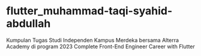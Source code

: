 # flutter_muhammad-taqi-syahid-abdullah
Kumpulan Tugas Studi Independen Kampus Merdeka bersama Alterra Academy di program 2023 Complete Front-End Engineer Career with Flutter
